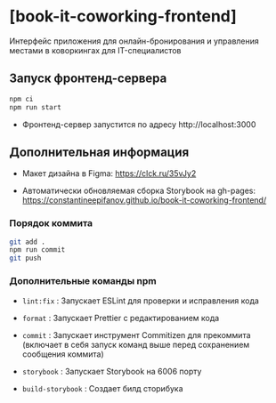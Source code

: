 # [book-it-coworking-frontend]

Интерфейс приложения для онлайн-бронирования и управления местами в коворкингах для IT-специалистов

## Запуск фронтенд-сервера

```sh
npm ci
npm run start
```

- Фронтенд-сервер запустится по адресу http://localhost:3000

## Дополнительная информация

- Макет дизайна в Figma:
  https://clck.ru/35vJy2

- Автоматически обновляемая сборка Storybook на gh-pages:
  https://constantineepifanov.github.io/book-it-coworking-frontend/

### Порядок коммита

```sh
git add .
npm run commit
git push
```

### Дополнительные команды npm

- `lint:fix` : Запускает ESLint для проверки и исправления кода
- `format` : Запускает Prettier с редактированием кода
- `commit` : Запускает инструмент Commitizen для прекоммита (включает в себя запуск команд выше перед сохранением сообщения коммита)

- `storybook` : Запускает Storybook на 6006 порту
- `build-storybook` : Создает билд сторибука
